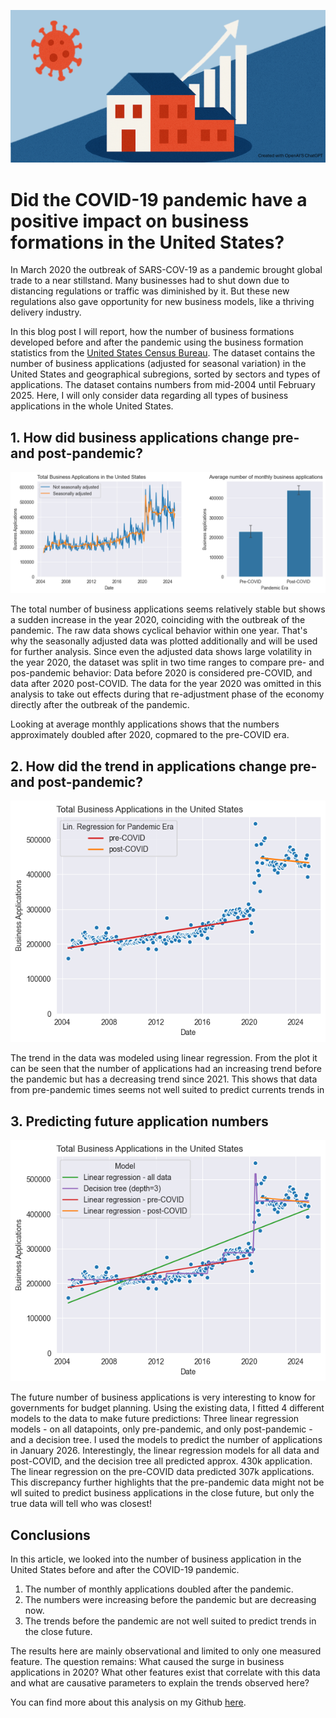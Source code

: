 ![blog_post_image_edit.png](imgs/blog_post_image_edit.png)

# Did the COVID-19 pandemic have a positive impact on business formations in the United States?

In March 2020 the outbreak of SARS-COV-19 as a pandemic brought global trade to a near stillstand.
Many businesses had to shut down due to distancing regulations or traffic was diminished by it.
But these new regulations also gave opportunity for new business models, like a thriving delivery industry.

In this blog post I will report, how the number of business formations developed before and after the pandemic 
using the business formation statistics from the [United States Census Bureau](https://www.census.gov/econ/bfs/current/index.html).
The dataset contains the number of business applications (adjusted for seasonal variation) in the United States and geographical subregions, sorted by sectors and types of applications. 
The dataset contains numbers from mid-2004 until February 2025.
Here, I will only consider data regarding all types of business applications in the whole United States.

## 1. How did business applications change pre- and post-pandemic?

![plot_application_timeseries.png](imgs/plot_application_timeseries.png)

The total number of business applications seems relatively stable but shows a sudden increase in the year 2020, coinciding with the outbreak of the pandemic.
The raw data shows cyclical behavior within one year. 
That's why the seasonally adjusted data was plotted additionally and will be used for further analysis. 
Since even the adjusted data shows large volatility in the year 2020, the dataset was split in two time ranges to compare pre- and pos-pandemic behavior:
Data before 2020 is considered pre-COVID, and data after 2020 post-COVID.
The data for the year 2020 was omitted in this analysis to take out effects during that re-adjustment phase of the economy directly after the outbreak of the pandemic.

Looking at average monthly applications shows that the numbers approximately doubled after 2020, copmared to the pre-COVID era.

## 2. How did the trend in applications change pre- and post-pandemic?

![trends_pre_post_pandemic.png](imgs/trends_pre_post_pandemic.png)

The trend in the data was modeled using linear regression. 
From the plot it can be seen that the number of applications had an increasing trend before the pandemic but has a decreasing trend since 2021.
This shows that data from pre-pandemic times seems not well suited to predict currents trends in 

## 3. Predicting future application numbers

![modeling.png](imgs/modeling.png)

The future number of business applications is very interesting to know for governments for budget planning.
Using the existing data, I fitted 4 different models to the data to make future predictions:
Three linear regression models - on all datapoints, only pre-pandemic, and only post-pandemic - and a decision tree.
I used the models to predict the number of applications in January 2026. 
Interestingly, the linear regression models for all data and post-COVID, and the decision tree all predicted approx. 430k application.
The linear regression on the pre-COVID data predicted 307k applications.
This discrepancy further highlights that the pre-pandemic data might not be wll suited to predict business applications in the close future,
but only the true data will tell who was closest!

## Conclusions

In this article, we looked into the number of business application in the United States before and after the COVID-19 pandemic.

1. The number of monthly applications doubled after the pandemic.
2. The numbers were increasing before the pandemic but are decreasing now.
3. The trends before the pandemic are not well suited to predict trends in the close future.

The results here are mainly observational and limited to only one measured feature. 
The question remains: What caused the surge in business applications in 2020?
What other features exist that correlate with this data and what are causative parameters to explain the trends observed here?

You can find more about this analysis on my Github [here](https://github.com/felix-r/udacity_intro_data_sci_project).